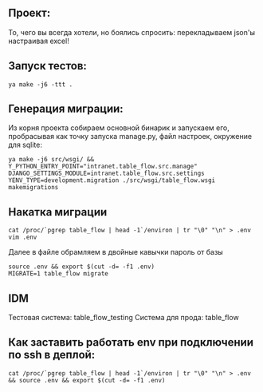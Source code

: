 Проект:
------------
То, чего вы всегда хотели, но боялись спросить: перекладываем json'ы настраивая excel!

Запуск тестов:
------------
```
ya make -j6 -ttt .
```

Генерация миграции:
------------
Из корня проекта собираем основной бинарик и запускаем его, пробрасывая как точку запуска manage.py, файл настроек, окружение для sqlite:
```
ya make -j6 src/wsgi/ && Y_PYTHON_ENTRY_POINT="intranet.table_flow.src.manage" DJANGO_SETTINGS_MODULE=intranet.table_flow.src.settings YENV_TYPE=development.migration ./src/wsgi/table_flow.wsgi makemigrations
```

Накатка миграции
------------
```
cat /proc/`pgrep table_flow | head -1`/environ | tr "\0" "\n" > .env
vim .env
```

Далее в файле обрамляем в двойные кавычки пароль от базы
```
source .env && export $(cut -d= -f1 .env)
MIGRATE=1 table_flow migrate
```

IDM
------------
Тестовая система: table_flow_testing
Система для прода: table_flow

Как заставить работать env при подключении по ssh в деплой:
------------
```
cat /proc/`pgrep table_flow | head -1`/environ | tr "\0" "\n" > .env && source .env && export $(cut -d= -f1 .env)
```
